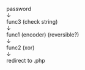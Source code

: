 password  
↓  
func3 (check string)  
↓  
func1 (encoder) (reversible?)  
↓  
func2 (xor)  
↓  
redirect to .php  
